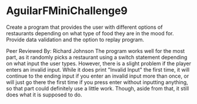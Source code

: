 # AguilarFMiniChallenge9

Create a program that provides the user with different options of restaurants depending on what type of food they are in the mood for.
Provide data validation and the option to replay program.

Peer Reviewed By: Richard Johnson
The program works well for the most part, as it randomly picks a restaurant using a switch statement depending on what input the user types. However, there is a slight problem if the player enters an invalid input. While it does print "Invalid Input" the first time, it will continue to the ending input if you enter an invalid input more than once, or will just go there the first time if you press enter without inputting anything, so that part could definitely use a little work. Though, aside from that, it still does what it is supposed to do.
